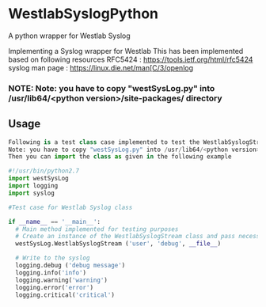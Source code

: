 # WestlabSyslogPython
A python wrapper for Westlab Syslog

Implementing a Syslog wrapper for Westlab
This has been implemented based on following resources
RFC5424         : https://tools.ietf.org/html/rfc5424
syslog man page : https://linux.die.net/man[C/3/openlog

### NOTE: Note: you have to copy "westSysLog.py" into /usr/lib64/\<python version\>/site-packages/ directory

## Usage
```python
Following is a test class case implemented to test the WestlabSyslogStream class
Note: you have to copy "westSysLog.py" into /usr/lib64/<python version>/site-packages/ directory
Then you can import the class as given in the following example

#!/usr/bin/python2.7
import westSysLog
import logging
import syslog

#Test case for Westlab Syslog class

if __name__ == '__main__':
  # Main method implemented for testing purposes
  # Create an instance of the WestlabSyslogStream class and pass necessary arguments
  westSysLog.WestlabSyslogStream ('user', 'debug', __file__)

  # Write to the syslog
  logging.debug ('debug message')
  logging.info('info')
  logging.warning('warning')
  logging.error('error')
  logging.critical('critical')
```


